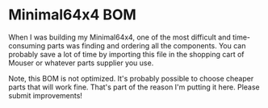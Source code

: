 # Minimal64x4 BOM

When I was building my Minimal64x4, one of the most difficult and
time-consuming parts was finding and ordering all the components. You can
probably save a lot of time by importing this file in the shopping cart of
Mouser or whatever parts supplier you use.

Note, this BOM is not optimized. It's probably possible to choose cheaper parts
that will work fine. That's part of the reason I'm putting it here. Please
submit improvements!
